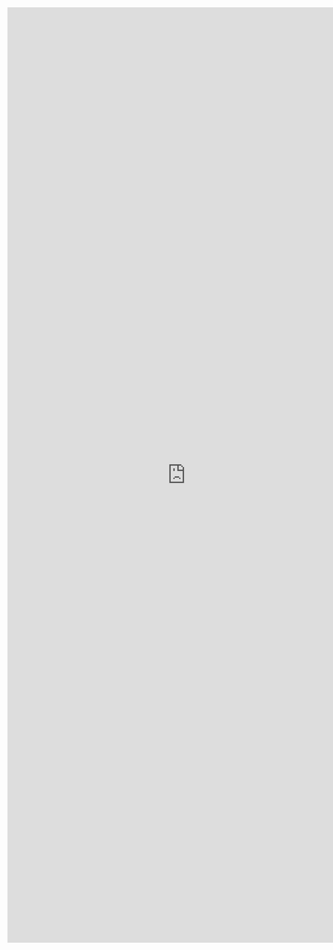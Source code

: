 <embed src="https://github.com/lakhman108/smartstay/blob/main/Roomease-6.pdf" width="800px" height="2100px" />
